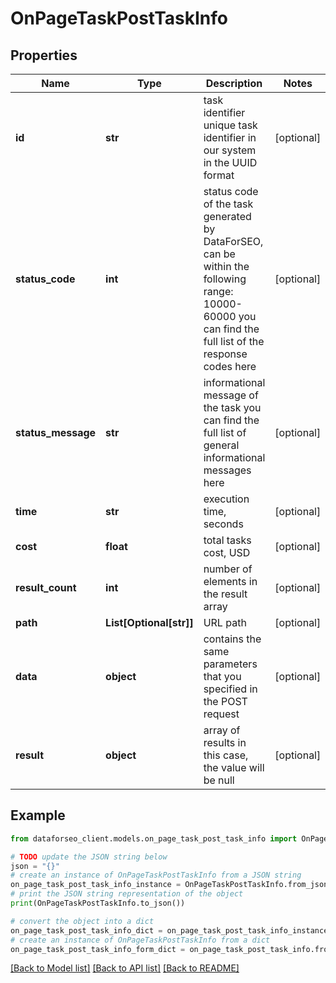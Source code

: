# OnPageTaskPostTaskInfo


## Properties

Name | Type | Description | Notes
------------ | ------------- | ------------- | -------------
**id** | **str** | task identifier unique task identifier in our system in the UUID format | [optional] 
**status_code** | **int** | status code of the task generated by DataForSEO, can be within the following range: 10000-60000 you can find the full list of the response codes here | [optional] 
**status_message** | **str** | informational message of the task you can find the full list of general informational messages here | [optional] 
**time** | **str** | execution time, seconds | [optional] 
**cost** | **float** | total tasks cost, USD | [optional] 
**result_count** | **int** | number of elements in the result array | [optional] 
**path** | **List[Optional[str]]** | URL path | [optional] 
**data** | **object** | contains the same parameters that you specified in the POST request | [optional] 
**result** | **object** | array of results in this case, the value will be null | [optional] 

## Example

```python
from dataforseo_client.models.on_page_task_post_task_info import OnPageTaskPostTaskInfo

# TODO update the JSON string below
json = "{}"
# create an instance of OnPageTaskPostTaskInfo from a JSON string
on_page_task_post_task_info_instance = OnPageTaskPostTaskInfo.from_json(json)
# print the JSON string representation of the object
print(OnPageTaskPostTaskInfo.to_json())

# convert the object into a dict
on_page_task_post_task_info_dict = on_page_task_post_task_info_instance.to_dict()
# create an instance of OnPageTaskPostTaskInfo from a dict
on_page_task_post_task_info_form_dict = on_page_task_post_task_info.from_dict(on_page_task_post_task_info_dict)
```
[[Back to Model list]](../README.md#documentation-for-models) [[Back to API list]](../README.md#documentation-for-api-endpoints) [[Back to README]](../README.md)



